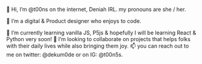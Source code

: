 👋 Hi, I’m @t00ns on the internet, Deniah IRL.
     my pronouns are she / her.
     
👀 I’m a digital & Product designer who enjoys to code.

🌱 I’m currently learning vanilla JS, P5js & hopefully I will be learning React & Python very soon!
💞️ I’m looking to collaborate on projects that helps folks with their daily lives while also bringing them joy.
📫 you can reach out to me on twitter: @dekum0de or on IG: @t00n5s.

<!---
t00ns/t00ns is a ✨ special ✨ repository because its `README.md` (this file) appears on your GitHub profile.
You can click the Preview link to take a look at your changes.
--->
